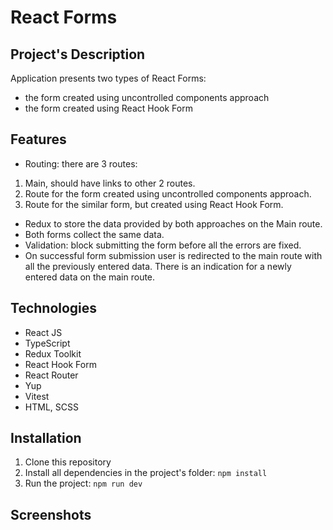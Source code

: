 # React Forms

## Project's Description  

Application presents two types of React Forms:  
+ the form created using uncontrolled components approach  
+ the form created using React Hook Form

## Features

+ Routing: there are 3 routes:  
1. Main, should have links to other 2 routes.
2. Route for the form created using uncontrolled components approach.
3. Route for the similar form, but created using React Hook Form.
+ Redux to store the data provided by both approaches on the Main route.  
+ Both forms collect the same data.  
+ Validation: block submitting the form before all the errors are fixed.  
+ On successful form submission user is redirected to the main route with all the previously entered data. There is an indication for a newly entered data on the main route.

## Technologies  
  - React JS
  - TypeScript
  - Redux Toolkit
  - React Hook Form
  - React Router
  - Yup
  - Vitest
  - HTML, SCSS 

## Installation

1. Clone this repository 
2. Install all dependencies in the project's folder: `npm install`
3. Run the project: `npm run dev`

## Screenshots  
